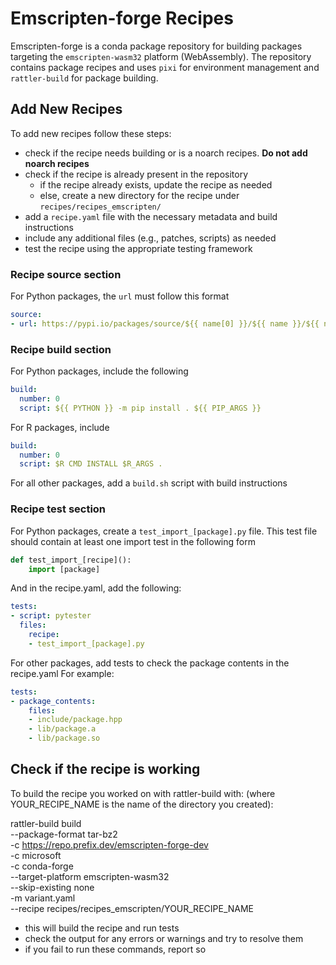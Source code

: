 # Emscripten-forge Recipes

Emscripten-forge is a conda package repository for building packages targeting the `emscripten-wasm32` platform (WebAssembly). The repository contains package recipes and uses `pixi` for environment management and `rattler-build` for package building.


## Add New Recipes

To add new recipes follow these steps:

* check if the recipe needs building or is a noarch recipes. **Do not add noarch recipes**
* check if the recipe is already present in the repository
  * if the recipe already exists, update the recipe as needed
  * else, create a new directory for the recipe under `recipes/recipes_emscripten/`
* add a `recipe.yaml` file with the necessary metadata and build instructions
* include any additional files (e.g., patches, scripts) as needed
* test the recipe using the appropriate testing framework

### Recipe source section

For Python packages, the `url` must follow this format
```yaml
source:
- url: https://pypi.io/packages/source/${{ name[0] }}/${{ name }}/${{ name|replace('-','_') }}-${{ version }}.tar.gz
```

### Recipe build section

For Python packages, include the following
```yaml
build:
  number: 0
  script: ${{ PYTHON }} -m pip install . ${{ PIP_ARGS }}
```

For R packages, include
```yaml
build:
  number: 0
  script: $R CMD INSTALL $R_ARGS .
```

For all other packages, add a `build.sh` script with build instructions


### Recipe test section

For Python packages, create a `test_import_[package].py` file. This test
file should contain at least one import test in the following form
```python
def test_import_[recipe]():
    import [package]
```

And in the recipe.yaml, add the following:
```yaml
tests:
- script: pytester
  files:
    recipe:
    - test_import_[package].py
```

For other packages, add tests to check the package contents in the recipe.yaml
For example:
```yaml
tests:
- package_contents:
    files:
    - include/package.hpp
    - lib/package.a
    - lib/package.so
```

## Check if the recipe is working

To build the recipe you worked on with rattler-build with:
(where YOUR_RECIPE_NAME is the name of the directory you created):


  rattler-build build \
  --package-format tar-bz2 \
  -c https://repo.prefix.dev/emscripten-forge-dev \
  -c microsoft \
  -c conda-forge \
  --target-platform emscripten-wasm32 \
  --skip-existing none \
  -m variant.yaml \
  --recipe recipes/recipes_emscripten/YOUR_RECIPE_NAME


* this will build the recipe and run tests
* check the output for any errors or warnings and try to resolve them
* if you fail to run these commands, report so